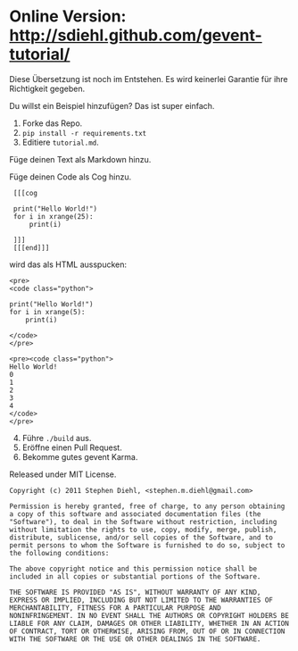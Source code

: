 Online Version: http://sdiehl.github.com/gevent-tutorial/
=========================================================

Diese Übersetzung ist noch im Entstehen. Es wird keinerlei Garantie
für ihre Richtigkeit gegeben.

Du willst ein Beispiel hinzufügen? Das ist super einfach.

1. Forke das Repo.
2. ``pip install -r requirements.txt``
3. Editiere ``tutorial.md``.

Füge deinen Text als Markdown hinzu.

Füge deinen Code als Cog hinzu.

     [[[cog

     print("Hello World!")
     for i in xrange(25):
         print(i)

     ]]]
     [[[end]]]


wird das als HTML ausspucken:

    <pre>
    <code class="python">

    print("Hello World!")
    for i in xrange(5):
        print(i)

    </code>
    </pre>

    <pre><code class="python">
    Hello World!
    0
    1
    2
    3
    4
    </code>
    </pre>

4. Führe ``./build`` aus.
5. Eröffne einen Pull Request.
6. Bekomme gutes gevent Karma.

Released under MIT License.

    Copyright (c) 2011 Stephen Diehl, <stephen.m.diehl@gmail.com>

    Permission is hereby granted, free of charge, to any person obtaining
    a copy of this software and associated documentation files (the
    "Software"), to deal in the Software without restriction, including
    without limitation the rights to use, copy, modify, merge, publish,
    distribute, sublicense, and/or sell copies of the Software, and to
    permit persons to whom the Software is furnished to do so, subject to
    the following conditions:

    The above copyright notice and this permission notice shall be
    included in all copies or substantial portions of the Software.

    THE SOFTWARE IS PROVIDED "AS IS", WITHOUT WARRANTY OF ANY KIND,
    EXPRESS OR IMPLIED, INCLUDING BUT NOT LIMITED TO THE WARRANTIES OF
    MERCHANTABILITY, FITNESS FOR A PARTICULAR PURPOSE AND
    NONINFRINGEMENT. IN NO EVENT SHALL THE AUTHORS OR COPYRIGHT HOLDERS BE
    LIABLE FOR ANY CLAIM, DAMAGES OR OTHER LIABILITY, WHETHER IN AN ACTION
    OF CONTRACT, TORT OR OTHERWISE, ARISING FROM, OUT OF OR IN CONNECTION
    WITH THE SOFTWARE OR THE USE OR OTHER DEALINGS IN THE SOFTWARE.
